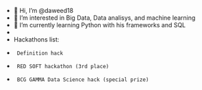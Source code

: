 - 👋 Hi, I’m @daweed18
- 👀 I’m interested in Big Data, Data analisys, and machine learning
- 🌱 I’m currently learning Python with his frameworks and SQL
-
- Hackathons list:
-      Definition hack
-      RED SOFT hackathon (3rd place)
-      BCG GAMMA Data Science hack (special prize)
<!---
daweed18/daweed18 is a ✨ special ✨ repository because its `README.md` (this file) appears on your GitHub profile.
You can click the Preview link to take a look at your changes.
--->
